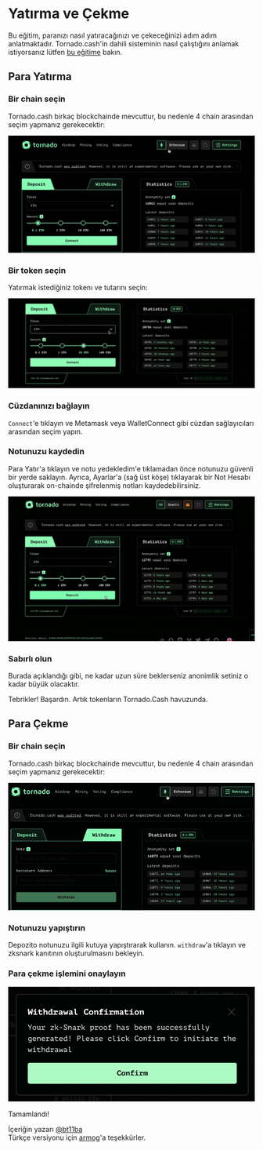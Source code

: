 # Yatırma ve Çekme

Bu eğitim, paranızı nasıl yatıracağınızı ve çekeceğinizi adım adım anlatmaktadır. Tornado.cash'in dahili sisteminin nasıl çalıştığını anlamak istiyorsanız lütfen [bu eğitime](https://docs.tornado.cash/how-does-tornado.cash-work/) bakın.

## **Para Yatırma**

### **Bir chain seçin**

Tornado.cash birkaç blockchainde mevcuttur, bu nedenle 4 chain arasından seçim yapmanız gerekecektir:

![](.gitbook/assets/azpoj.gif)

### **Bir token seçin**

Yatırmak istediğiniz tokenı ve tutarını seçin:

![](.gitbook/assets/abdce.gif)

### C**üzdanınızı bağlayın**

`Connect`'e tıklayın ve Metamask veya WalletConnect gibi cüzdan sağlayıcıları arasından seçim yapın.

### **Notunuzu kaydedin**

Para Yatır'a tıklayın ve notu yedekledim'e tıklamadan önce notunuzu güvenli bir yerde saklayın. Ayrıca, Ayarlar'a \(sağ üst köşe\) tıklayarak bir Not Hesabı oluşturarak on-chainde şifrelenmiş notları kaydedebilirsiniz.

![](.gitbook/assets/aaaab.gif)

### **Sabırlı olun**

Burada açıklandığı gibi, ne kadar uzun süre beklerseniz anonimlik setiniz o kadar büyük olacaktır.

Tebrikler! Başardın. Artık tokenların Tornado.Cash havuzunda.

## Para Çekme

### **Bir chain seçin**

Tornado.cash birkaç blockchainde mevcuttur, bu nedenle 4 chain arasından seçim yapmanız gerekecektir:

![](.gitbook/assets/enregistrement-de-le-cran-2021-08-25-a-16.15.15-1-.gif)

### **Notunuzu yapıştırın**

Depozito notunuzu ilgili kutuya yapıştırarak kullanın. `withdraw`'a tıklayın ve zksnark kanıtının oluşturulmasını bekleyin.

### **Para çekme işlemini onaylayın**

![](.gitbook/assets/abdaaaa.png)

Tamamlandı!

İçeriğin yazarı [@bt11ba](https://torn.community/u/bt11ba/)  
Türkçe versiyonu için [armog](https://twitter.com/arm00g)'a teşekkürler.





